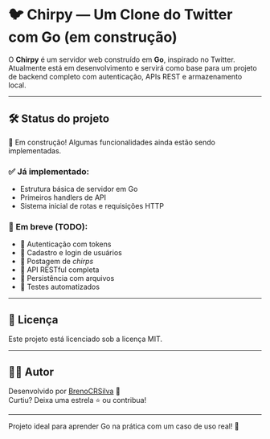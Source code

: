 # 🐦 Chirpy — Um Clone do Twitter com Go (em construção)

O **Chirpy** é um servidor web construído em **Go**, inspirado no Twitter.  
Atualmente está em desenvolvimento e servirá como base para um projeto de backend completo com autenticação, APIs REST e armazenamento local.

---

## 🛠️ Status do projeto

🚧 Em construção! Algumas funcionalidades ainda estão sendo implementadas.

### ✅ Já implementado:

- Estrutura básica de servidor em Go
- Primeiros handlers de API
- Sistema inicial de rotas e requisições HTTP

### 📝 Em breve (TODO):

- 🔐 Autenticação com tokens
- 👤 Cadastro e login de usuários
- 🐥 Postagem de *chirps*
- 📡 API RESTful completa
- 💾 Persistência com arquivos
- 🧪 Testes automatizados

---

## 📘 Licença

Este projeto está licenciado sob a licença MIT.

---

## 👨‍💻 Autor

Desenvolvido por [BrenoCRSilva](https://github.com/BrenoCRSilva) 🧠  
Curtiu? Deixa uma estrela ⭐ ou contribua!

---

Projeto ideal para aprender Go na prática com um caso de uso real! 🚀
